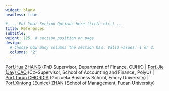 ```yaml
---
widget: blank
headless: true

# ... Put Your Section Options Here (title etc.) ...
title: References
subtitle:
weight: 125  # section position on page
design:
  # Choose how many columns the section has. Valid values: 1 or 2.
  columns: '2'
---
```


[Porf.Hua ZHANG](https://www.bschool.cuhk.edu.hk/staff/zhang-hua/) (PhD Supervisor, Department of Finance, CUHK) | [Porf.Jie (Jay) CAO](https://sites.google.com/site/jiejaycao/) (Co-Supervisor, School of Accounting and Finance, PolyU) | [Porf.Tarun CHORDIA](https://goizueta.emory.edu/faculty/profiles/tarun-chordia) (Goizueta Business School, Emory University) | [Porf.Xintong (Eunice) ZHAN](https://sites.google.com/view/xintongzhan) (School of Management, Fudan University)